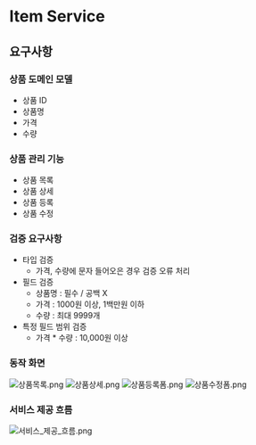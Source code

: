 # Item Service

## 요구사항

### 상품 도메인 모델

* 상품 ID
* 상품명
* 가격
* 수량

### 상품 관리 기능

* 상품 목록
* 상품 상세
* 상품 등록
* 상품 수정

### 검증 요구사항
- 타입 검증
  - 가격, 수량에 문자 들어오은 경우 검증 오류 처리
- 필드 검증
  - 상품명 : 필수 / 공백 X
  - 가격 : 1000원 이상, 1백만원 이하
  - 수량 : 최대 9999개
- 특정 필드 범위 검증
  - 가격 * 수량 : 10,000원 이상

### 동작 화면

![상품목록.png](img%2F%EC%83%81%ED%92%88%EB%AA%A9%EB%A1%9D.png)
![상품상세.png](img%2F%EC%83%81%ED%92%88%EC%83%81%EC%84%B8.png)
![상품등록폼.png](img%2F%EC%83%81%ED%92%88%EB%93%B1%EB%A1%9D%ED%8F%BC.png)
![상품수정폼.png](img%2F%EC%83%81%ED%92%88%EC%88%98%EC%A0%95%ED%8F%BC.png)

### 서비스 제공 흐름

![서비스_제공_흐름.png](img%2F%EC%84%9C%EB%B9%84%EC%8A%A4_%EC%A0%9C%EA%B3%B5_%ED%9D%90%EB%A6%84.png)